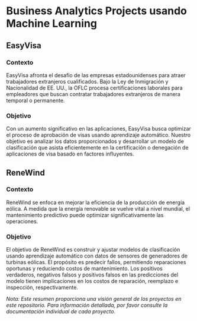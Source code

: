 # Business Analytics Projects usando Machine Learning

## EasyVisa

### Contexto
EasyVisa afronta el desafío de las empresas estadounidenses para atraer trabajadores extranjeros cualificados. Bajo la Ley de Inmigración y Nacionalidad de EE. UU., la OFLC procesa certificaciones laborales para empleadores que buscan contratar trabajadores extranjeros de manera temporal o permanente.

### Objetivo
Con un aumento significativo en las aplicaciones, EasyVisa busca optimizar el proceso de aprobación de visas usando aprendizaje automático. Nuestro objetivo es analizar los datos proporcionados y desarrollar un modelo de clasificación que asista eficientemente en la certificación o denegación de aplicaciones de visa basado en factores influyentes.

## ReneWind

### Contexto
ReneWind se enfoca en mejorar la eficiencia de la producción de energía eólica. A medida que la energía renovable se vuelve vital a nivel mundial, el mantenimiento predictivo puede optimizar significativamente las operaciones.

### Objetivo
El objetivo de ReneWind es construir y ajustar modelos de clasificación usando aprendizaje automático con datos de sensores de generadores de turbinas eólicas. El propósito es predecir fallos, permitiendo reparaciones oportunas y reduciendo costos de mantenimiento. Los positivos verdaderos, negativos falsos y positivos falsos en las predicciones del modelo tienen implicaciones en los costos de reparación, reemplazo e inspección, respectivamente.

*Nota: Este resumen proporciona una visión general de los proyectos en este repositorio. Para información detallada, por favor consulte la documentación individual de cada proyecto.*
